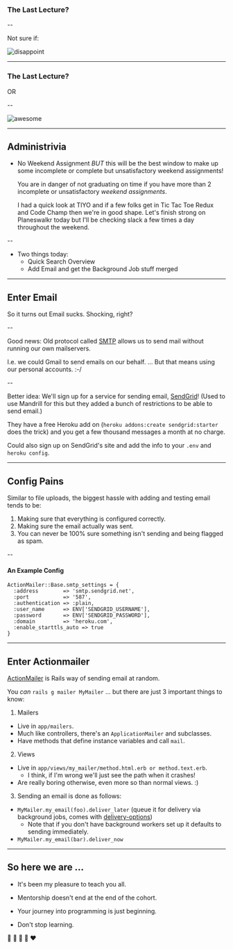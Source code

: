 ### The Last Lecture?

--

Not sure if:

![disappoint](http://mashable.com/wp-content/uploads/2013/07/Dr.-Who.gif)

---

### The Last Lecture?

OR

--

![awesome](https://33.media.tumblr.com/474bb51f05a33360d70f18cbde9fd18c/tumblr_mlr7aiP4OF1r4aiyzo1_500.gif)

---

## Administrivia

* No Weekend Assignment *BUT* this will be the best window to make up
  some incomplete or complete but unsatisfactory weekend assignments!

  You are in danger of not graduating on time if you have more than 2
  incomplete or unsatisfactory *weekend assignments*.
  
  I had a quick look at TIYO and if a few folks get in Tic Tac Toe Redux
  and Code Champ then we're in good shape. Let's finish strong on Planeswalkr
  today but I'll be checking slack a few times a day throughout the weekend.
   
-- 

* Two things today:
  * Quick Search Overview
  * Add Email and get the Background Job stuff merged

---

## Enter Email

So it turns out Email sucks. Shocking, right?

--

Good news: Old protocol called [SMTP][smtp] allows us to send mail without running our own mailservers.

I.e. we could Gmail to send emails on our behalf. ... But that means using our personal accounts. :-/

[smtp]: https://en.wikipedia.org/wiki/Simple_Mail_Transfer_Protocol

--

Better idea: We'll sign up for a service for sending email, [SendGrid][sendgrid]!
(Used to use Mandrill for this but they added a bunch of restrictions to be able
to send email.)

They have a free Heroku add on (`heroku addons:create sendgrid:starter` does the trick) and you get a few thousand messages a month at no charge.

Could also sign up on SendGrid's site and add the info to your `.env` and `heroku config`.

[sendgrid]: https://devcenter.heroku.com/articles/sendgrid#ruby-rails

---

## Config Pains

Similar to file uploads, the biggest hassle with adding and testing email
tends to be:

1. Making sure that everything is configured correctly.
2. Making sure the email actually was sent.
3. You can never be 100% sure something isn't sending and being flagged as spam.

--

#### An Example Config

```
ActionMailer::Base.smtp_settings = {
  :address        => 'smtp.sendgrid.net',
  :port           => '587',
  :authentication => :plain,
  :user_name      => ENV['SENDGRID_USERNAME'],
  :password       => ENV['SENDGRID_PASSWORD'],
  :domain         => 'heroku.com',
  :enable_starttls_auto => true
}
```

---

## Enter Actionmailer

[ActionMailer][mailer-guide] is Rails way of sending email at random.

You *can* `rails g mailer MyMailer` ... but there are just 3 important things to know:

1. Mailers
  * Live in `app/mailers`.
  * Much like controllers, there's an `ApplicationMailer` and subclasses.
  * Have methods that define instance variables and call `mail`.
2. Views
  * Live in `app/views/my_mailer/method.html.erb or method.text.erb`.
    * I think, if I'm wrong we'll just see the path when it crashes!
  * Are really boring otherwise, even more so than normal views. :)
3. Sending an email is done as follows:
  * `MyMailer.my_email(foo).deliver_later` (queue it for delivery via background jobs, comes with [delivery-options])
    * Note that if you don't have background workers set up it defaults to sending immediately.
  * `MyMailer.my_email(bar).deliver_now`

[actionmailer]: http://api.rubyonrails.org/classes/ActionMailer/Base.html
[mailer-guide]: http://guides.rubyonrails.org/action_mailer_basics.html
[delivery-options]: http://edgeapi.rubyonrails.org/classes/ActionMailer/MessageDelivery.html

---

## So here we are ...

* It's been my pleasure to teach you all.

* Mentorship doesn't end at the end of the cohort.

* Your journey into programming is just beginning.

* Don't stop learning.

🍰 🍻 👾 🎉 ❤️
